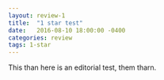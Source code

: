 ```yaml
---
layout: review-1
title:  "1 star test"
date:   2016-08-10 18:00:00 -0400
categories: review
tags: 1-star
---
```

This than here is an editorial test, them tharn.